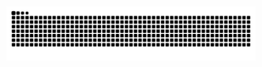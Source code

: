 ![github contribution grid snake animation](https://raw.githubusercontent.com/devyujie/devyujie/output/github-contribution-grid-snake.svg)
